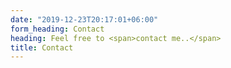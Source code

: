 ```yaml
---
date: "2019-12-23T20:17:01+06:00"
form_heading: Contact
heading: Feel free to <span>contact me..</span>
title: Contact
---
```


